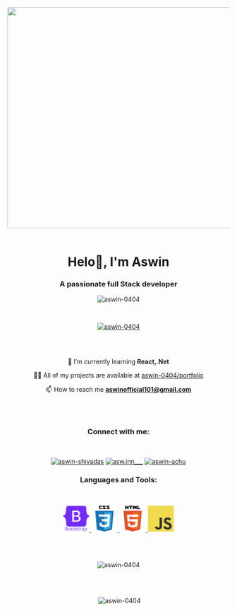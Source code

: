<div align="center">
  <img src="https://user-images.githubusercontent.com/74038190/212750672-2f3f2b50-c84f-4ed8-a60a-849ae69ff9df.gif" width="800" height="500">
<br><br>
<h1 align="center">Helo👋, I'm Aswin</h1>
<h3 align="center">A passionate full Stack developer</h3>



<p align="center"> <img src="https://komarev.com/ghpvc/?username=aswin-0404&label=Profile%20views&color=0e75b6&style=flat" alt="aswin-0404" /> </p><br>

<p align="center"> <a href="https://github.com/ryo-ma/github-profile-trophy"><img src="https://github-profile-trophy.vercel.app/?username=aswin-0404" alt="aswin-0404" /></a> </p><br><br>
<div align="center">
  
 🌱 I’m currently learning **React,.Net**
  
 👨‍💻 All of my projects are available at [aswin-0404/portfolio](aswin-0404/portfolio)
 
 📫 How to reach me **aswinofficial101@gmail.com**
 
</div><br><br>
<h3 align="center">Connect with me:</h3><br>
<p align="center">
<a href="https://linkedin.com/in/aswin-shivadas" target="blank">  <img align="center" src="https://raw.githubusercontent.com/rahuldkjain/github-profile-readme-generator/master/src/images/icons/Social/linked-in-alt.svg" alt="aswin-shivadas" height="60" width="60" /></a>
<a href="https://instagram.com/asw.inn___" target="blank">  <img align="center" src="https://raw.githubusercontent.com/rahuldkjain/github-profile-readme-generator/master/src/images/icons/Social/instagram.svg" alt="asw.inn___" height="60" width="60" /></a>
<a href="https://www.leetcode.com/aswin-achu" target="blank">  <img align="center" src="https://raw.githubusercontent.com/rahuldkjain/github-profile-readme-generator/master/src/images/icons/Social/leet-code.svg" alt="aswin-achu" height="60" width="60" /></a>
</p>

<h3 align="center">Languages and Tools:</h3><br>
<p align="center"> <a href="https://getbootstrap.com" target="_blank" rel="noreferrer">   <img src="https://raw.githubusercontent.com/devicons/devicon/master/icons/bootstrap/bootstrap-plain-wordmark.svg" alt="bootstrap" width="60" height="60"/> </a> <a href="https://www.w3schools.com/css/" target="_blank" rel="noreferrer">   <img src="https://raw.githubusercontent.com/devicons/devicon/master/icons/css3/css3-original-wordmark.svg" alt="css3" width="60" height="60"/> </a> <a href="https://www.w3.org/html/" target="_blank" rel="noreferrer">   <img src="https://raw.githubusercontent.com/devicons/devicon/master/icons/html5/html5-original-wordmark.svg" alt="html5" width="60" height="60"/> </a> <a href="https://developer.mozilla.org/en-US/docs/Web/JavaScript" target="_blank" rel="noreferrer">   <img src="https://raw.githubusercontent.com/devicons/devicon/master/icons/javascript/javascript-original.svg" alt="javascript" width="60" height="60"/> </a> </p><br><br>

<p><img align="center" src="https://github-readme-stats.vercel.app/api/top-langs?username=aswin-0404&show_icons=true&locale=en&layout=compact" alt="aswin-0404" /></p><br><br>

<p>&nbsp;<img align="center" src="https://github-readme-stats.vercel.app/api?username=aswin-0404&show_icons=true&locale=en" alt="aswin-0404" /></p><br><br>

</div>

